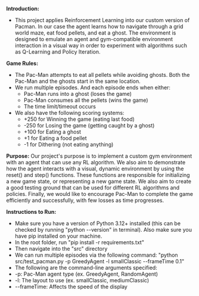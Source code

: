 **Introduction:** 
- This project applies Reinforcement Learning into our custom version of Pacman. In our case the agent learns how to navigate through a grid world maze, eat food pellets, and eat a ghost. The environment is designed to emulate an agent and gym-compatible environment interaction in a visual way in order to experiment with algorithms such as Q-Learning and Policy Iteration.

**Game Rules:**
- The Pac-Man attempts to eat all pellets while avoiding ghosts. Both the Pac-Man and the ghosts start in the same location.
- We run multiple episodes. And each episode ends when either:
    - Pac-Man runs into a ghost (loses the game)
    - Pac-Man consumes all the pellets (wins the game)
    - The time limit/timeout occurs
- We also have the following scoring systems:
    - +250 for Winning the game (eating last food) 
    - -250 for Losing the game (getting caught by a ghost)
    - +100 for Eating a ghost
    - +1 for Eating a food pellet
    - -1 for Dithering (not eating anything)

**Purpose:**
Our project's purpose is to implement a custom gym environment with an agent that can use any RL algorithm. We also aim to demonstrate how the agent interacts with a visual, dynamic environment by using the reset() and step() functions. These functions are responsible for initializing a new game state, or representing a new game state. We also aim to create a good testing ground that can be used for different RL algorithms and policies. Finally, we would like to encourage Pac-Man to complete the game efficiently and successfully, with few losses as time progresses.

**Instructions to Run:**
- Make sure you have a version of Python 3.12+ installed (this can be checked by running "python --version" in terminal). Also make sure you have pip installed on your machine.
- In the root folder, run "pip install -r requirements.txt"
- Then navigate into the "src" directory
- We can run multiple episodes via the following command: "python src/test_pacman.py -p GreedyAgent -l smallClassic --frameTime 0.1"
- The following are the command-line arguments specified:
- -p: Pac-Man agent type (ex. GreedyAgent, RandomAgent)
- -l: The layout to use (ex. smallClassic, mediumClassic)
- --frameTime: Affects the speed of the display


